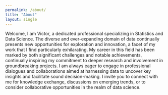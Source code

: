```yaml
---
permalink: /about/
title: "About"
layout: single
---
```


Welcome, I am Victor, a dedicated professional specializing in Statistics and Data Science. The diverse and ever-expanding domain of data continually presents new opportunities for exploration and innovation, a facet of my work that I find particularly exhilarating. My career in this field has been marked by both significant challenges and notable achievements, continually inspiring my commitment to deeper research and involvement in groundbreaking projects. I am always eager to engage in professional dialogues and collaborations aimed at harnessing data to uncover key insights and facilitate sound decision-making. I invite you to connect with me for knowledge exchange, discussions on emerging trends, or to consider collaborative opportunities in the realm of data science.

